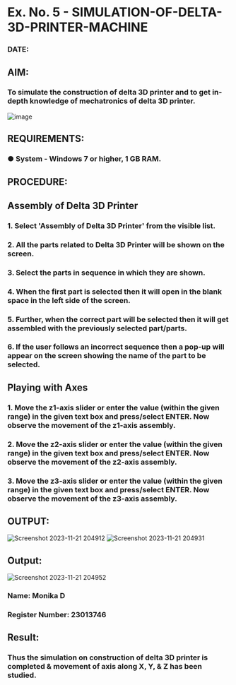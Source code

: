 # Ex. No. 5 - SIMULATION-OF-DELTA-3D-PRINTER-MACHINE

### DATE: 
## AIM:
### To simulate the construction of delta 3D printer and to get in-depth knowledge of mechatronics of delta 3D printer.

![image](https://github.com/Sellakumar1987/Ex.-No.-5---SIMULATION-OF-DELTA-3D-PRINTER-MACHINE/assets/113594316/c784471e-098f-456d-9c1b-e9f0ce56cc9b)

## REQUIREMENTS:
### ●	System - Windows 7 or higher, 1 GB RAM.

## PROCEDURE:

## Assembly of Delta 3D Printer
### 1.	Select 'Assembly of Delta 3D Printer' from the visible list.
### 2.	All the parts related to Delta 3D Printer will be shown on the screen.
### 3.	Select the parts in sequence in which they are shown.
### 4.	When the first part is selected then it will open in the blank space in the left side of the screen.
### 5.	Further, when the correct part will be selected then it will get assembled with the previously selected part/parts.
### 6.	If the user follows an incorrect sequence then a pop-up will appear on the screen showing the name of the part to be selected.

## Playing with Axes
### 1.	Move the z1-axis slider or enter the value (within the given range) in the given text box and press/select ENTER. Now observe the movement of the z1-axis assembly.
### 2.	Move the z2-axis slider or enter the value (within the given range) in the given text box and press/select ENTER. Now observe the movement of the z2-axis assembly.
### 3.	Move the z3-axis slider or enter the value (within the given range) in the given text box and press/select ENTER. Now observe the movement of the z3-axis assembly.

## OUTPUT:
![Screenshot 2023-11-21 204912](https://github.com/dhanamoni/Ex.-No.-5---SIMULATION-OF-DELTA-3D-PRINTER-MACHINE/assets/151629757/89ba99d9-a4f5-4c8e-8285-c6b8e78188a0)
![Screenshot 2023-11-21 204931](https://github.com/dhanamoni/Ex.-No.-5---SIMULATION-OF-DELTA-3D-PRINTER-MACHINE/assets/151629757/aea4733d-f3a4-490b-aaf9-cee8aaddd8de)

## Output:
![Screenshot 2023-11-21 204952](https://github.com/dhanamoni/Ex.-No.-5---SIMULATION-OF-DELTA-3D-PRINTER-MACHINE/assets/151629757/87390436-1f97-471d-97ad-7ea78515b3ca)

### Name: Monika D
### Register Number: 23013746

## Result: 
### Thus the simulation on construction of delta 3D printer is completed & movement of axis along X, Y, & Z has been studied.
